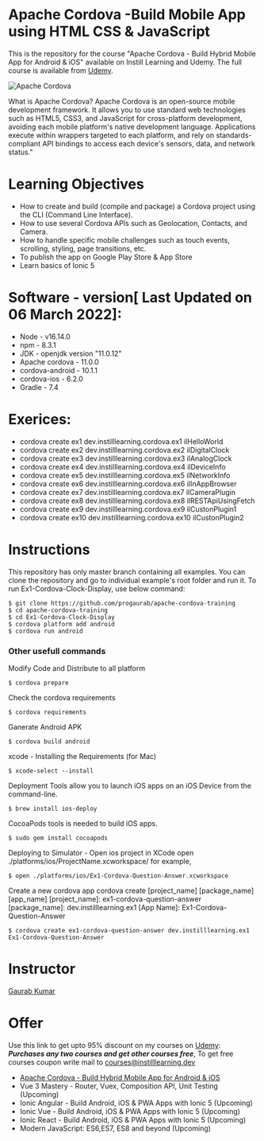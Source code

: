 # Apache Cordova -Build Mobile App using HTML CSS & JavaScript
This is the repository for the course "Apache Cordova - Build Hybrid Mobile App for Android & iOS" available on Instill Learning and Udemy. The full course is available from [Udemy](https://www.udemy.com/course/apache-cordova/?referralCode=7254ECD5F74969030BF2).

![Apache Cordova](https://img-c.udemycdn.com/course/750x422/3563971_a3d6_3.jpg)

What is Apache Cordova? 
Apache Cordova is an open-source mobile development framework. It allows you to use standard web technologies such as HTML5, CSS3, and JavaScript for cross-platform development, avoiding each mobile platform's native development language. Applications execute within wrappers targeted to each platform, and rely on standards-compliant API bindings to access each device's sensors, data, and network status."

# Learning Objectives
* How to create and build (compile and package) a Cordova project using the CLI (Command Line Interface).
* How to use several Cordova APIs such as Geolocation, Contacts, and Camera.
* How to handle specific mobile challenges such as touch events, scrolling, styling, page transitions, etc.
* To publish the app on Google Play Store & App Store
* Learn basics of Ionic 5

# Software - version[ Last Updated on 06 March 2022]:
* Node - v16.14.0
* npm - 8.3.1 
* JDK - openjdk version "11.0.12"
* Apache cordova - 11.0.0
* cordova-android - 10.1.1
* cordova-ios - 6.2.0
* Gradle - 7.4

# Exerices:
* cordova create ex1 dev.instilllearning.cordova.ex1 ilHelloWorld 
* cordova create ex2 dev.instilllearning.cordova.ex2 ilDigitalClock
* cordova create ex3 dev.instilllearning.cordova.ex3 ilAnalogClock 
* cordova create ex4 dev.instilllearning.cordova.ex4 ilDeviceInfo       
* cordova create ex5 dev.instilllearning.cordova.ex5 ilNetworkInfo
* cordova create ex6 dev.instilllearning.cordova.ex6 ilInAppBrowser
* cordova create ex7 dev.instilllearning.cordova.ex7 ilCameraPlugin
* cordova create ex8 dev.instilllearning.cordova.ex8 ilRESTApiUsingFetch
* cordova create ex9 dev.instilllearning.cordova.ex9 ilCustonPlugin1
* cordova create ex10 dev.instilllearning.cordova.ex10 ilCustonPlugin2

# Instructions
This repository has only master branch containing all examples. You can clone the repository and go to individual example's root folder and run it. 
To run Ex1-Cordova-Clock-Display, use below command:
```
$ git clone https://github.com/progaurab/apache-cordova-training
$ cd apache-cordova-training
$ cd Ex1-Cordova-Clock-Display
$ cordova platform add android
$ cordova run android
```
### Other usefull commands
Modify Code and Distribute to all platform
```
$ cordova prepare
```

Check the cordova requirements
``` 
$ cordova requirements
```

Ganerate Android APK
```
$ cordova build android
```

xcode - Installing the Requirements (for Mac)
```
$ xcode-select --install
```

Deployment Tools allow you to launch iOS apps on an iOS Device from the command-line.
```
$ brew install ios-deploy
```

CocoaPods tools is needed to build iOS apps.
```
$ sudo gem install cocoapods
```

Deploying to Simulator - Open ios project in XCode
open ./platforms/ios/ProjectName.xcworkspace/
for example,
```
$ open ./platforms/ios/Ex1-Cordova-Question-Answer.xcworkspace 
```
Create a new cordova app
cordova create [project_name] [package_name] [app_name]
[project_name]:     ex1-cordova-question-answer
[package_name]:     dev.instilllearning.ex1
[App Name]:         Ex1-Cordova-Question-Answer

```
$ cordova create ex1-cordova-question-answer dev.instilllearning.ex1 Ex1-Cordova-Question-Answer
```

# Instructor
[Gaurab Kumar](https://www.linkedin.com/in/progaurab)

# Offer
Use this link to get upto 95% discount on my courses on [Udemy](https://www.udemy.com/user/gaurab-kumar-2/):
***Purchases any two courses and get other courses free***, To get free courses coupon write mail to [courses@instilllearning.dev](courses@instilllearning.dev)
* [Apache Cordova - Build Hybrid Mobile App for Android & iOS](https://www.udemy.com/course/apache-cordova/?referralCode=7254ECD5F74969030BF2)
* Vue 3 Mastery - Router, Vuex, Composition API, Unit Testing (Upcoming)
* Ionic Angular - Build Android, iOS & PWA Apps with Ionic 5 (Upcoming)
* Ionic Vue - Build Android, iOS & PWA Apps with Ionic 5 (Upcoming)
* Ionic React - Build Android, iOS & PWA Apps with Ionic 5 (Upcoming)
* Modern JavaScript: ES6,ES7, ES8 and beyond (Upcoming)

